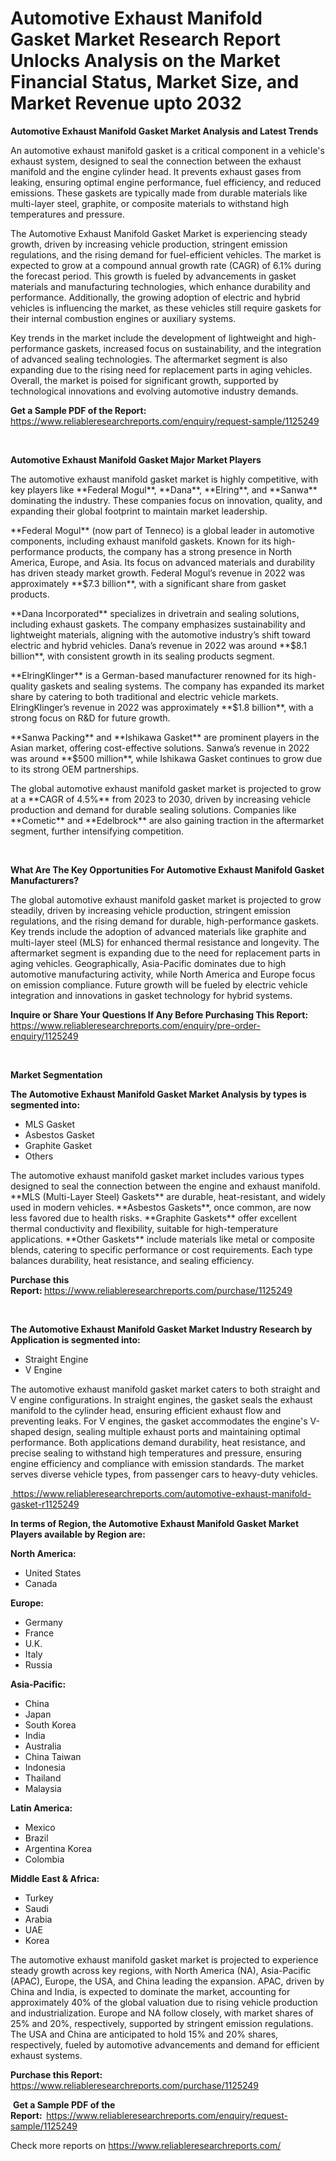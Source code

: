 <p><h1>Automotive Exhaust Manifold Gasket Market Research Report Unlocks Analysis on the Market Financial Status, Market Size, and Market Revenue upto 2032</h1></p><p><strong>Automotive Exhaust Manifold Gasket Market Analysis and Latest Trends</strong></p>
<p><p>An automotive exhaust manifold gasket is a critical component in a vehicle's exhaust system, designed to seal the connection between the exhaust manifold and the engine cylinder head. It prevents exhaust gases from leaking, ensuring optimal engine performance, fuel efficiency, and reduced emissions. These gaskets are typically made from durable materials like multi-layer steel, graphite, or composite materials to withstand high temperatures and pressure.</p><p>The Automotive Exhaust Manifold Gasket Market is experiencing steady growth, driven by increasing vehicle production, stringent emission regulations, and the rising demand for fuel-efficient vehicles. The market is expected to grow at a compound annual growth rate (CAGR) of 6.1% during the forecast period. This growth is fueled by advancements in gasket materials and manufacturing technologies, which enhance durability and performance. Additionally, the growing adoption of electric and hybrid vehicles is influencing the market, as these vehicles still require gaskets for their internal combustion engines or auxiliary systems.</p><p>Key trends in the market include the development of lightweight and high-performance gaskets, increased focus on sustainability, and the integration of advanced sealing technologies. The aftermarket segment is also expanding due to the rising need for replacement parts in aging vehicles. Overall, the market is poised for significant growth, supported by technological innovations and evolving automotive industry demands.</p></p>
<p><strong>Get a Sample PDF of the Report:&nbsp;</strong> <a href="https://www.reliableresearchreports.com/enquiry/request-sample/1125249?utm_campaign=2009&utm_medium=2&utm_source=Github&utm_content=ia&utm_term=23012025&utm_id=automotive-exhaust-manifold-gasket">https://www.reliableresearchreports.com/enquiry/request-sample/1125249</a></p>
<p>&nbsp;</p>
<p><strong>Automotive Exhaust Manifold Gasket Major Market Players</strong></p>
<p><p>The automotive exhaust manifold gasket market is highly competitive, with key players like **Federal Mogul**, **Dana**, **Elring**, and **Sanwa** dominating the industry. These companies focus on innovation, quality, and expanding their global footprint to maintain market leadership.</p><p>**Federal Mogul** (now part of Tenneco) is a global leader in automotive components, including exhaust manifold gaskets. Known for its high-performance products, the company has a strong presence in North America, Europe, and Asia. Its focus on advanced materials and durability has driven steady market growth. Federal Mogul’s revenue in 2022 was approximately **$7.3 billion**, with a significant share from gasket products.</p><p>**Dana Incorporated** specializes in drivetrain and sealing solutions, including exhaust gaskets. The company emphasizes sustainability and lightweight materials, aligning with the automotive industry’s shift toward electric and hybrid vehicles. Dana’s revenue in 2022 was around **$8.1 billion**, with consistent growth in its sealing products segment.</p><p>**ElringKlinger** is a German-based manufacturer renowned for its high-quality gaskets and sealing systems. The company has expanded its market share by catering to both traditional and electric vehicle markets. ElringKlinger’s revenue in 2022 was approximately **$1.8 billion**, with a strong focus on R&D for future growth.</p><p>**Sanwa Packing** and **Ishikawa Gasket** are prominent players in the Asian market, offering cost-effective solutions. Sanwa’s revenue in 2022 was around **$500 million**, while Ishikawa Gasket continues to grow due to its strong OEM partnerships.</p><p>The global automotive exhaust manifold gasket market is projected to grow at a **CAGR of 4.5%** from 2023 to 2030, driven by increasing vehicle production and demand for durable sealing solutions. Companies like **Cometic** and **Edelbrock** are also gaining traction in the aftermarket segment, further intensifying competition.</p></p>
<p>&nbsp;</p>
<p><strong>What Are The Key Opportunities For Automotive Exhaust Manifold Gasket Manufacturers?</strong></p>
<p><p>The global automotive exhaust manifold gasket market is projected to grow steadily, driven by increasing vehicle production, stringent emission regulations, and the rising demand for durable, high-performance gaskets. Key trends include the adoption of advanced materials like graphite and multi-layer steel (MLS) for enhanced thermal resistance and longevity. The aftermarket segment is expanding due to the need for replacement parts in aging vehicles. Geographically, Asia-Pacific dominates due to high automotive manufacturing activity, while North America and Europe focus on emission compliance. Future growth will be fueled by electric vehicle integration and innovations in gasket technology for hybrid systems.</p></p>
<p><strong>Inquire or Share Your Questions If Any Before Purchasing This Report:</strong> <a href="https://www.reliableresearchreports.com/enquiry/pre-order-enquiry/1125249?utm_campaign=2009&utm_medium=2&utm_source=Github&utm_content=ia&utm_term=23012025&utm_id=automotive-exhaust-manifold-gasket">https://www.reliableresearchreports.com/enquiry/pre-order-enquiry/1125249</a></p>
<p>&nbsp;</p>
<p><strong>Market Segmentation</strong></p>
<p><strong>The Automotive Exhaust Manifold Gasket Market Analysis by types is segmented into:</strong></p>
<p><ul><li>MLS Gasket</li><li>Asbestos Gasket</li><li>Graphite Gasket</li><li>Others</li></ul></p>
<p><p>The automotive exhaust manifold gasket market includes various types designed to seal the connection between the engine and exhaust manifold. **MLS (Multi-Layer Steel) Gaskets** are durable, heat-resistant, and widely used in modern vehicles. **Asbestos Gaskets**, once common, are now less favored due to health risks. **Graphite Gaskets** offer excellent thermal conductivity and flexibility, suitable for high-temperature applications. **Other Gaskets** include materials like metal or composite blends, catering to specific performance or cost requirements. Each type balances durability, heat resistance, and sealing efficiency.</p></p>
<p><strong>Purchase this Report:&nbsp;</strong><a href="https://www.reliableresearchreports.com/purchase/1125249?utm_campaign=2009&utm_medium=2&utm_source=Github&utm_content=ia&utm_term=23012025&utm_id=automotive-exhaust-manifold-gasket">https://www.reliableresearchreports.com/purchase/1125249</a></p>
<p>&nbsp;</p>
<p><strong>The Automotive Exhaust Manifold Gasket Market Industry Research by Application is segmented into:</strong></p>
<p><ul><li>Straight Engine</li><li>V Engine</li></ul></p>
<p><p>The automotive exhaust manifold gasket market caters to both straight and V engine configurations. In straight engines, the gasket seals the exhaust manifold to the cylinder head, ensuring efficient exhaust flow and preventing leaks. For V engines, the gasket accommodates the engine's V-shaped design, sealing multiple exhaust ports and maintaining optimal performance. Both applications demand durability, heat resistance, and precise sealing to withstand high temperatures and pressure, ensuring engine efficiency and compliance with emission standards. The market serves diverse vehicle types, from passenger cars to heavy-duty vehicles.</p></p>
<p><a href="https://www.reliableresearchreports.com/automotive-exhaust-manifold-gasket-r1125249?utm_campaign=2009&utm_medium=2&utm_source=Github&utm_content=ia&utm_term=23012025&utm_id=automotive-exhaust-manifold-gasket">&nbsp;https://www.reliableresearchreports.com/automotive-exhaust-manifold-gasket-r1125249</a></p>
<p><strong>In terms of Region, the Automotive Exhaust Manifold Gasket Market Players available by Region are:</strong></p>
<p>
    <p> <strong> North America: </strong>
        <ul>
            <li>United States</li>
            <li>Canada</li>
        </ul>
        </p> 
    <p> <strong> Europe: </strong>
        <ul>
            <li>Germany</li>
            <li>France</li>
            <li>U.K.</li>
            <li>Italy</li>
            <li>Russia</li>
        </ul>
        </p> 
    <p> <strong> Asia-Pacific: </strong>
        <ul>
            <li>China</li>
            <li>Japan</li>
            <li>South Korea</li>
            <li>India</li>
            <li>Australia</li>
            <li>China Taiwan</li>
            <li>Indonesia</li>
            <li>Thailand</li>
            <li>Malaysia</li>
        </ul>
        </p> 
    <p> <strong> Latin America: </strong>
        <ul>
            <li>Mexico</li>
            <li>Brazil</li>
            <li>Argentina Korea</li>
            <li>Colombia</li>
        </ul>
        </p> 
    <p> <strong> Middle East & Africa: </strong>
        <ul>
            <li>Turkey</li>
            <li>Saudi</li>
            <li>Arabia</li>
            <li>UAE</li>
            <li>Korea</li>
        </ul>
    </p>
    </p>
<p><p>The automotive exhaust manifold gasket market is projected to experience steady growth across key regions, with North America (NA), Asia-Pacific (APAC), Europe, the USA, and China leading the expansion. APAC, driven by China and India, is expected to dominate the market, accounting for approximately 40% of the global valuation due to rising vehicle production and industrialization. Europe and NA follow closely, with market shares of 25% and 20%, respectively, supported by stringent emission regulations. The USA and China are anticipated to hold 15% and 20% shares, respectively, fueled by automotive advancements and demand for efficient exhaust systems.</p></p>
<p><strong>Purchase this Report: </strong><a href="https://www.reliableresearchreports.com/purchase/1125249?utm_campaign=2009&utm_medium=2&utm_source=Github&utm_content=ia&utm_term=23012025&utm_id=automotive-exhaust-manifold-gasket">https://www.reliableresearchreports.com/purchase/1125249</a></p>
<p>&nbsp;<strong>Get a Sample PDF of the Report:&nbsp;&nbsp;</strong><a href="https://www.reliableresearchreports.com/enquiry/request-sample/1125249?utm_campaign=2009&utm_medium=2&utm_source=Github&utm_content=ia&utm_term=23012025&utm_id=automotive-exhaust-manifold-gasket">https://www.reliableresearchreports.com/enquiry/request-sample/1125249</a></p>
<p><strong></strong></p>
<p>Check more reports on <a href="https://www.reliableresearchreports.com/?utm_campaign=2009&utm_medium=2&utm_source=Github&utm_content=ia&utm_term=23012025&utm_id=automotive-exhaust-manifold-gasket">https://www.reliableresearchreports.com/</a></p>